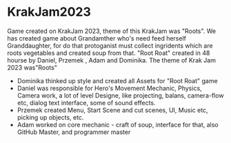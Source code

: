 # KrakJam2023
Game created on KrakJam 2023, theme of this KrakJam was "Roots". We has created game about Grandamther who's need feed herself Granddaughter, for do that protoganist must collect ingridents which are roots vegetables and created soup from that. 
"Root Roat" created in 48 hourse by Daniel, Przemek , Adam and Dominika. The theme of Krak Jam 2023 was"Roots"
- Dominika thinked up style and created all Assets for "Root Roat" game
- Daniel was responsible for Hero's Movement Mechanic, Physics, Camera work, a lot of level Designe, like projecting, balans, camera-flow etc, dialog text interface, some of sound effects.
- Przemek created Menu, Start Scene and cut scenes, UI, Music etc, picking up objects, etc.
- Adam worked on core mechanic - craft of soup, interface for that, also GitHub Master, and programmer master
